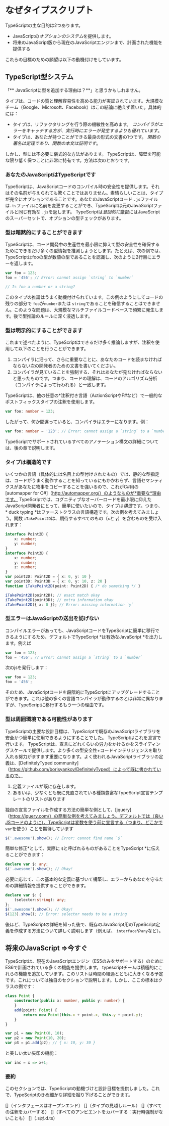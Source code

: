# なぜタイプスクリプト
TypeScriptの主な目的は2つあります。
* JavaScriptの*オプションのシステム*を提供します。
* 将来のJavaScript版から現在のJavaScriptエンジンまで、計画された機能を提供する

これらの目標のための願望は以下の動機付けをしています。

## TypeScript型システム

「** JavaScriptに型を追加する理由は？**」と思うかもしれません。

タイプは、コードの質と理解容易性を高める能力が実証されています。大規模なチーム（Google、Microsoft、Facebook）はこの結論に絶えず着いた。具体的には：

* タイプは、リファクタリングを行う際の機敏性を高めます。 *コンパイラがエラーをキャッチする方が、実行時にエラーが発生するよりも優れています*。
* タイプは、あなたが持つことができる最良の形式の文書の1つです。 *関数の署名は定理であり、関数の本文は証明です*。

しかし、型には不必要に儀式的な方法があります。 TypeScriptは、障壁を可能な限り低く保つことに非常に特有です。方法は次のとおりです。

### あなたのJavaScriptはTypeScriptです
TypeScriptは、JavaScriptコードのコンパイル時の安全性を提供します。それはその名前が与えられても驚くことではありません。素晴らしいことは、タイプが完全にオプションであることです。あなたのJavaScriptコード `.js`ファイルは`.ts`ファイルに名前を変更することができ、TypeScriptは元のJavaScriptファイルと同じ有効な `.js`を返します。 TypeScriptは*意図的に*厳密にはJavaScriptのスーパーセットで、オプションの型チェックがあります。

### 型は暗黙的にすることができます
TypeScriptは、コード開発中の生産性を最小限に抑えて型の安全性を確保するためにできるだけ多くの型情報を推測しようとします。たとえば、次の例では、TypeScriptはfooの型が数値の型であることを認識し、次のように2行目にエラーを返します。

```ts
var foo = 123;
foo = '456'; // Error: cannot assign `string` to `number`

// Is foo a number or a string?
```
このタイプの推論はうまく動機付けられています。この例のようにしてコードの残りの部分で `foo`が`number`または `string`であることを確信することはできません。このような問題は、大規模なマルチファイルコードベースで頻繁に発生します。後で型推論のルールに深く浸透します。

### 型は明示的にすることができます
これまで述べたように、TypeScriptはできるだけ多く推論しますが、注釈を使用して以下のことを行うことができます。
1. コンパイラに沿って、さらに重要なことに、あなたのコードを読まなければならない次の開発者のための文書を書いてください。
1. コンパイラが見ていることを強制する、それはあなたが見なければならないと思ったものです。つまり、コードの理解は、コードのアルゴリズム分析（コンパイラによって行われる）と一致します。

TypeScriptは、他の任意の*注釈付き言語（ActionScriptやF#など）で一般的なポストフィックスタイプの注釈を使用します。

```ts
var foo: number = 123;
```
したがって、何か間違っていると、コンパイラはエラーになります。例：

```ts
var foo: number = '123'; // Error: cannot assign a `string` to a `number`
```

TypeScriptでサポートされているすべてのアノテーション構文の詳細については、後の章で説明します。

### タイプは構造的です
いくつかの言語（具体的には名目上の型付けされたもの）では、静的な型指定は、コードがうまく動作することを知っているにもかかわらず、言語セマンティクスがあなたに物事をコピーすることを強いるので、これがC#用の[automapper for C#]（http://automapper.org/）のようなものが*重要な*理由です。 TypeScriptでは、コグニティブなオーバーロードを最小限に抑えたJavaScript開発者にとって、簡単に使いたいので、タイプは*構造*です。つまり、* duck typing *はファーストクラスの言語構造です。次の例を考えてみましょう。関数 `iTakePoint2D`は、期待するすべてのもの（`x`と `y`）を含むものを受け入れます：

```ts
interface Point2D {
    x: number;
    y: number;
}
interface Point3D {
    x: number;
    y: number;
    z: number;
}
var point2D: Point2D = { x: 0, y: 10 }
var point3D: Point3D = { x: 0, y: 10, z: 20 }
function iTakePoint2D(point: Point2D) { /* do something */ }

iTakePoint2D(point2D); // exact match okay
iTakePoint2D(point3D); // extra information okay
iTakePoint2D({ x: 0 }); // Error: missing information `y`
```

### 型エラーはJavaScriptの送出を妨げない
コンパイルエラーがあっても、JavaScriptコードをTypeScriptに簡単に移行できるようにするため、デフォルトでTypeScript *は有効なJavaScript *を出力します。例えば

```ts
var foo = 123;
foo = '456'; // Error: cannot assign a `string` to a `number`
```

次のjsを発行します：

```ts
var foo = 123;
foo = '456';
```

そのため、JavaScriptコードを段階的にTypeScriptにアップグレードすることができます。これは他の多くの言語コンパイラが動作するのとは非常に異なりますが、TypeScriptに移行するもう一つの理由です。

### 型は周囲環境である可能性があります
TypeScriptの主要な設計目標は、TypeScriptで既存のJavaScriptライブラリを安全かつ簡単に使用できるようにすることでした。 TypeScriptはこれを*宣言*で行います。 TypeScriptは、宣言にどれくらいの労力をかけるかをスライディングスケールで提供します。より多くの型安全性+コードインテリジェンスを取り入れる努力がますます重要になります。よく使われるJavaScriptライブラリの定義は、[DefinitelyTyped community]（https://github.com/borisyankov/DefinitelyTyped）によって既に書かれているので、

1. 定義ファイルが既に存在します。
1. あるいは、少なくとも既に見直されている種類豊富なTypeScript宣言テンプレートのリストがあります

独自の宣言ファイルを作成する方法の簡単な例として、[jquery]（https://jquery.com/）の簡単な例を考えてみましょう。デフォルトでは（良いJSコードのように）、TypeScriptは変数を使う前に宣言する（つまり、どこかで `var`を使う）ことを期待しています
```ts
$('.awesome').show(); // Error: cannot find name `$`
```
簡単な修正*として、実際に `$`と呼ばれるものがあることをTypeScript *に伝えることができます：
```ts
declare var $: any;
$('.awesome').show(); // Okay!
```
必要に応じて、この基本的な定義に基づいて構築し、エラーからあなたを守るための詳細情報を提供することができます。
```ts
declare var $: {
    (selector:string): any;
};
$('.awesome').show(); // Okay!
$(123).show(); // Error: selector needs to be a string
```

後ほど、TypeScriptの詳細を知った後で、既存のJavaScript用のTypeScript定義を作成する方法について詳しく説明します（例えば、 `interface`や`any`など）。

## 将来のJavaScript =>今すぐ
TypeScriptは、現在のJavaScriptエンジン（ES5のみをサポートする）のためにES6で計画されている多くの機能を提供します。 typescriptチームは積極的にこれらの機能を追加しています。このリストは時間の経過とともに大きくなる予定です。これについては独自のセクションで説明します。しかし、ここの標本はクラスの例です：

```ts
class Point {
    constructor(public x: number, public y: number) {
    }
    add(point: Point) {
        return new Point(this.x + point.x, this.y + point.y);
    }
}

var p1 = new Point(0, 10);
var p2 = new Point(10, 20);
var p3 = p1.add(p2); // { x: 10, y: 30 }
```

と美しい太い矢印の機能：

```ts
var inc = x => x+1;
```

### 要約
このセクションでは、TypeScriptの動機づけと設計目標を提供しました。これで、TypeScriptのきめ細かな詳細を掘り下げることができます。

[]（インタフェースはオープンエンド）
[]（タイプの見越しルール）
[]（すべての注釈をカバーする）
[]（すべてのアンビエントをカバーする：実行時強制がないことも）
[]（.s対.d.ts）
